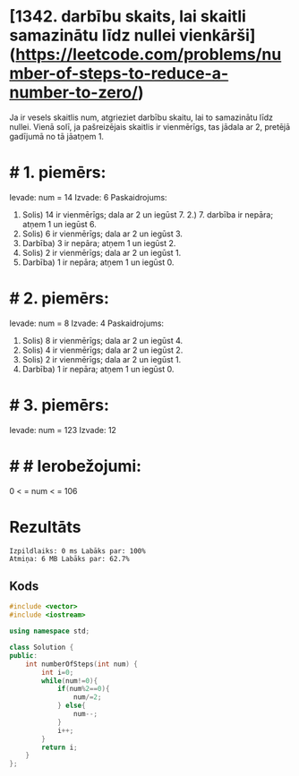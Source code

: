 # [1342. darbību skaits, lai skaitli samazinātu līdz nullei vienkārši] (https://leetcode.com/problems/number-of-steps-to-reduce-a-number-to-zero/)
Ja ir vesels skaitlis num, atgrieziet darbību skaitu, lai to samazinātu līdz nullei.
Vienā solī, ja pašreizējais skaitlis ir vienmērīgs, tas jādala ar 2, pretējā gadījumā no tā jāatņem 1.

 

# # 1. piemērs:
Ievade: num = 14
Izvade: 6
Paskaidrojums:
1. Solis) 14 ir vienmērīgs; dala ar 2 un iegūst 7.
2.) 7. darbība ir nepāra; atņem 1 un iegūst 6.
3. Solis) 6 ir vienmērīgs; dala ar 2 un iegūst 3.
4. Darbība) 3 ir nepāra; atņem 1 un iegūst 2.
5. Solis) 2 ir vienmērīgs; dala ar 2 un iegūst 1.
6. Darbība) 1 ir nepāra; atņem 1 un iegūst 0.
# # 2. piemērs:
Ievade: num = 8
Izvade: 4
Paskaidrojums:
1. Solis) 8 ir vienmērīgs; dala ar 2 un iegūst 4.
2. Solis) 4 ir vienmērīgs; dala ar 2 un iegūst 2.
3. Solis) 2 ir vienmērīgs; dala ar 2 un iegūst 1.
4. Darbība) 1 ir nepāra; atņem 1 un iegūst 0.

# # 3. piemērs:
Ievade: num = 123
Izvade: 12
 

# # # Ierobežojumi:
0 < = num < = 106

# Rezultāts
    Izpildlaiks: 0 ms Labāks par: 100%
    Atmiņa: 6 MB Labāks par: 62.7%

## Kods
```cpp
#include <vector>
#include <iostream>

using namespace std;

class Solution {
public:
    int numberOfSteps(int num) {
        int i=0;
        while(num!=0){
            if(num%2==0){
                num/=2;
            } else{
                num--;
            }
            i++;
        }
        return i;
    }
};
```